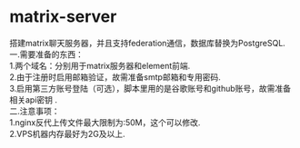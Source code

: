 # matrix-server
搭建matrix聊天服务器，并且支持federation通信，数据库替换为PostgreSQL.                                                                             
一.需要准备的东西：                                                                                                                             
1.两个域名：分别用于matrix服务器和element前端.                                                                                                   
2.由于注册时启用邮箱验证，故需准备smtp邮箱和专用密码.                                                                                             
3.启用第三方账号登陆（可选），脚本里用的是谷歌账号和github账号，故需准备相关api密钥  .                                                               
二.注意事项：                                                                                                                                  
1.nginx反代上传文件最大限制为:50M，这个可以修改.                                                                                             
2.VPS机器内存最好为2G及以上.



